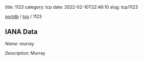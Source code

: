 title: 1123
category: tcp
date: 2022-02-10T22:46:10
slug: tcp/1123

[portdb](/) / [tcp](/category/tcp.html) / 1123


## IANA Data

_Name:_ murray

_Description:_ Murray

